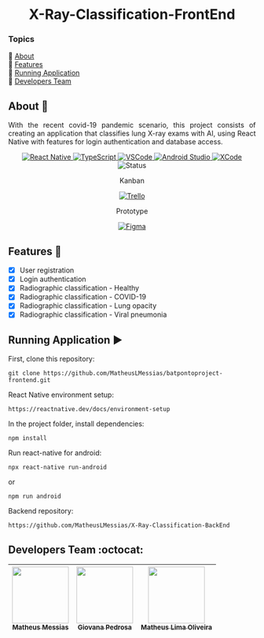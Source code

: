 <h1 align="center">X-Ray-Classification-FrontEnd</h1>

### Topics
:small_blue_diamond: [About](#about-book)  
:small_blue_diamond: [Features](#features-wrench)  
:small_blue_diamond: [Running Application](#running-application-arrow_forward)  
:small_blue_diamond: [Developers Team](#developers-team-octocat)  

## About :book:
<p align="justify">
    With the recent covid-19 pandemic scenario, this project consists of creating an application that classifies lung X-ray exams with AI, using React Native with features for login authentication and database access.
</p>
<p align="center">
    <a href="https://reactnative.dev" target="_blank">
        <img src="https://img.shields.io/badge/React_Native-20232A?style=for-the-badge&logo=react&logoColor=61DAFB" alt="React Native">
    </a>
    <a href="https://www.typescriptlang.org" target="_blank">
        <img src="https://img.shields.io/badge/TypeScript-007ACC?style=for-the-badge&logo=typescript&logoColor=white" alt="TypeScript">
    </a>
    <a href="https://code.visualstudio.com" target="_blank">
        <img src="https://img.shields.io/badge/Visual_Studio_Code-0078D4?style=for-the-badge&logo=visual%20studio%20code&logoColor=white" alt="VSCode">
    </a>
    <a href="https://developer.android.com/studio" target="_blank">
        <img src="https://img.shields.io/badge/Android_Studio-3DDC84?style=for-the-badge&logo=android-studio&logoColor=white" alt="Android Studio">
    </a>
    <a href="https://developer.apple.com/xcode/" target="_blank">
        <img src="https://img.shields.io/badge/Xcode-007ACC?style=for-the-badge&logo=Xcode&logoColor=white" alt="XCode">
    </a>
    <img src="http://img.shields.io/static/v1?label=STATUS&message=FINISHED&color=GREEN&style=for-the-badge" alt="Status">
</p>

<p align="center">
    Kanban
</p>
<p align="center">
    <a href="https://trello.com/b/AOPMfJYs/projeto-ie" target="_blank">
        <img src="https://img.shields.io/badge/Trello-0052CC?style=for-the-badge&logo=trello&logoColor=white" alt="Trello">
    </a>
</p>
<p align="center">
    Prototype
</p>
<p align="center">
    <a href="https://www.figma.com/file/T7Mm4eDOujf1xVwze5rcVe/Material-Kit-React-Native---Mobile-Template-(Community)-(Community)?type=design&node-id=0-1&mode=design&t=06iFSF2Zbw6qqKFn-0" target="_blank">
        <img src="https://img.shields.io/badge/Figma-F24E1E?style=for-the-badge&logo=figma&logoColor=white" alt="Figma">
    </a>
</p>

## Features :wrench:
- [X] User registration
- [X] Login authentication
- [X] Radiographic classification - Healthy
- [X] Radiographic classification - COVID-19
- [X] Radiographic classification - Lung opacity
- [X] Radiographic classification - Viral pneumonia

## Running Application :arrow_forward:
First, clone this repository:
```
git clone https://github.com/MatheusLMessias/batpontoproject-frontend.git
```
React Native environment setup:
```
https://reactnative.dev/docs/environment-setup
```
In the project folder, install dependencies:
```
npm install
```
Run react-native for android:
```
npx react-native run-android
```
or
```
npm run android
```
Backend repository:
```
https://github.com/MatheusLMessias/X-Ray-Classification-BackEnd
```

## Developers Team :octocat:
| [<img src="https://avatars.githubusercontent.com/u/101664656" width=115><br><sub>Matheus Messias</sub>](https://github.com/MatheusLMessias) | [<img src="https://avatars.githubusercontent.com/u/113376209" width=115><br><sub>Giovana Pedrosa</sub>](https://github.com/canjika) | [<img src="https://avatars.githubusercontent.com/u/80788334" width=115><br><sub>Matheus Lima Oliveira</sub>](https://github.com/MatheusLOliveira) | 
| :---: | :---: | :---: 
